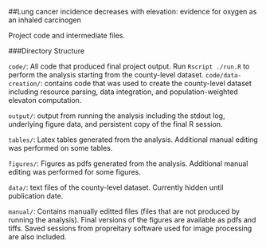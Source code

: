 ##Lung cancer incidence decreases with elevation: evidence for oxygen as an inhaled carcinogen

Project code and intermediate files.

###Directory Structure

`code/`: All code that produced final project output. Run `Rscript ./run.R` to perform the analysis starting from the county-level dataset.
`code/data-creation/`: contains code that was used to create the county-level dataset including resource parsing, data integration, and population-weighted elevaton computation.

`output/`: output from running the analysis including the stdout log, underlying figure data, and persistent copy of the final R session.

`tables/`: Latex tables generated from the analysis. Additional manual editing was performed on some tables.

`figures/`: Figures as pdfs generated from the analysis. Additional manual editing was performed for some figures.

`data/`: text files of the county-level dataset. Currently hidden until publication date.

`manual/`: Contains manually editted files (files that are not produced by running the analysis). Final versions of the figures are available as pdfs and tiffs. Saved sessions from propreitary software used for image processing are also included.

